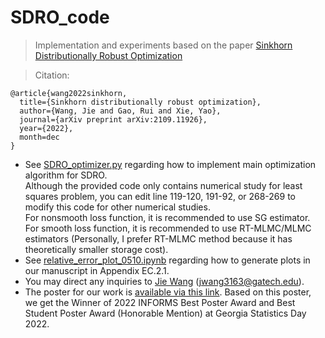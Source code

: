 # SDRO_code
> Implementation and experiments based on the paper [Sinkhorn Distributionally Robust Optimization
](https://arxiv.org/abs/2109.11926)

> Citation:
```
@article{wang2022sinkhorn,
  title={Sinkhorn distributionally robust optimization},
  author={Wang, Jie and Gao, Rui and Xie, Yao},
  journal={arXiv preprint arXiv:2109.11926},
  year={2022},
  month=dec
}
```

- See [SDRO_optimizer.py](https://github.com/WalterBabyRudin/SDRO_code/blob/main/SDRO_optimizer.py) regarding how to implement main optimization algorithm for SDRO.  
    Although the provided code only contains numerical study for least squares problem, you can edit line 119-120, 191-92, or 268-269 to modify this code for other numerical studies.  
    For nonsmooth loss function, it is recommended to use SG estimator. For smooth loss function, it is recommended to use RT-MLMC/MLMC estimators (Personally, I prefer RT-MLMC method because it has theoretically smaller storage cost).
- See [relative_error_plot_0510.ipynb](https://github.com/WalterBabyRudin/SDRO_code/blob/main/results/relative_error_plot_0510.ipynb) regarding how to generate plots in our manuscript in Appendix EC.2.1.
- You may direct any inquiries to [Jie Wang](https://walterbabyrudin.github.io/) (jwang3163@gatech.edu).
- The poster for our work is [available via this link](https://github.com/WalterBabyRudin/SDRO_poster/tree/main). Based on this poster, we get the Winner of 2022 INFORMS Best Poster Award and Best Student Poster Award (Honorable Mention) at Georgia Statistics Day 2022.
